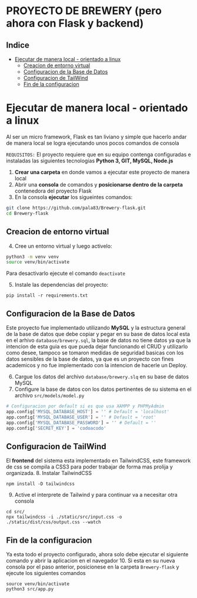 # PROYECTO DE BREWERY (pero ahora con Flask y backend)

## Indice

- [Ejecutar de manera local - orientado a linux](#ejecutar-de-manera-local---orientado-a-linux)
    - [Creacion de entorno virtual](#creacion-de-entorno-virtual)
    - [Configuracion de la Base de Datos](#configuracion-de-la-base-de-datos)
    - [Configuracion de TailWind](#configuracion-de-tailwind)
    - [Fin de la configuracion](#fin-de-la-configuracion)

# Ejecutar de manera local - orientado a linux
Al ser un micro framework, Flask es tan liviano y simple que hacerlo andar de manera local se logra ejecutando unos pocos comandos de consola

`REQUISITOS:` El proyecto requiere que en su equipo contenga configuradas e instaladas las siguientes tecnologias **Python 3, GIT, MySQL, Node.js**

1. **Crear una carpeta** en donde vamos a ejecutar este proyecto de manera local
2. Abrir una **consola** de comandos y **posicionarse dentro de la carpeta** contenedora del proyecto Flask
3. En la consola **ejecutar** los sigueintes comandos:
~~~ bash
git clone https://github.com/pala83/Brewery-flask.git
cd Brewery-flask
~~~

## Creacion de entorno virtual
4. Cree un entorno virtual y luego activelo:
~~~ bash
python3 -m venv venv
source venv/bin/activate
~~~
Para desactivarlo ejecute el comando `deactivate`

5. Instale las dependencias del proyecto:
~~~
pip install -r requirements.txt
~~~
## Configuracion de la Base de Datos
Este proyecto fue implementado utilizando **MySQL** y la estructura general de la base de datos que debe copiar y pegar en su base de datos local esta en el arhivo `database/brewery.sql`, la base de datos no tiene datos ya que la intencion de esta guia es que pueda dejar funcionando el CRUD y utilizarlo como desee, tampoco se tomaron medidas de seguridad basicas con los datos sensibles de la base de datos, ya que es un proyecto con fines academicos y no fue implementado con la intencion de hacerle un Deploy.

6. Cargue los datos del archivo `database/brewery.slq` en su base de datos MySQL
7. Configure la base de datos con los datos pertinentes de su sistema en el archivo `src/models/model.py`
~~~ py
# Configuracion por default si es que usa XAMPP y PHPMyAdmin
app.config['MYSQL_DATABASE_HOST'] = '' # Default = 'localhost'
app.config['MYSQL_DATABASE_USER'] = '' # Default = 'root'
app.config['MYSQL_DATABASE_PASSWORD'] = '' # Default = ''
app.config['SECRET_KEY'] = 'codoacodo'
~~~

## Configuracion de TailWind
El **frontend** del sistema esta implementado en TailwindCSS, este framework de css se compila a CSS3 para poder trabajar de forma mas prolija y organizada.
8. Instalar TailwindCSS
~~~
npm install -D tailwindcss
~~~
9. Active el interprete de Tailwind y para continuar va a necesitar otra consola
~~~
cd src/
npx tailwindcss -i ./static/src/input.css -o ./static/dist/css/output.css --watch
~~~

## Fin de la configuracion
Ya esta todo el proyecto configurado, ahora solo debe ejecutar el siguiente comando y abrir la aplicacion en el navegador
10. Si esta en su nueva consola por el paso anterior, posicionese en la carpeta `Brewery-flask` y ejecute los siguientes comandos
~~~
source venv/bin/activate
python3 src/app.py
~~~
